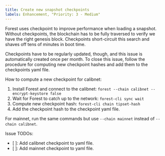 ```yaml
---
title: Create new snapshot checkpoints
labels: Enhancement, "Priority: 3 - Medium"
---
```


Forest uses checkpoint to improve performance when loading a snapshot. Without checkpoints, the blockchain has to be fully traversed to verify we have the right genesis block. Checkpoints short-circuit this search and shaves off tens of minutes in boot time.

Checkpoints have to be regularly updated, though, and this issue is automatically created once per month. To close this issue, follow the procedure for computing new checkpoint hashes and add them to the checkpoints yaml file.

How to compute a new checkpoint for calibnet:

1. Install Forest and connect to the calibnet: `forest --chain calibnet --encrypt-keystore false`
2. Wait for Forest to catch up to the network: `forest-cli sync wait`
3. Compute new checkpoint hash: `forest-cli chain tipset-hash`
4. Add the checkpoint hash to the checkpoint yaml file.

For mainnet, run the same commands but use `--chain mainnet` instead of `--chain calibnet`.

Issue TODOs:

- [ ]: Add calibnet checkpoint to yaml file.
- [ ]: Add mainnet checkpoint to yaml file.
